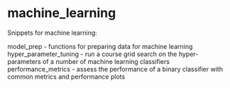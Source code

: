 # machine_learning

Snippets for machine learning:

model_prep - functions for preparing data for machine learning
hyper_parameter_tuning - run a course grid search on the hyper-parameters of a number of machine learning classifiers
performance_metrics - assess the performance of a binary classifier with common metrics and performance plots
